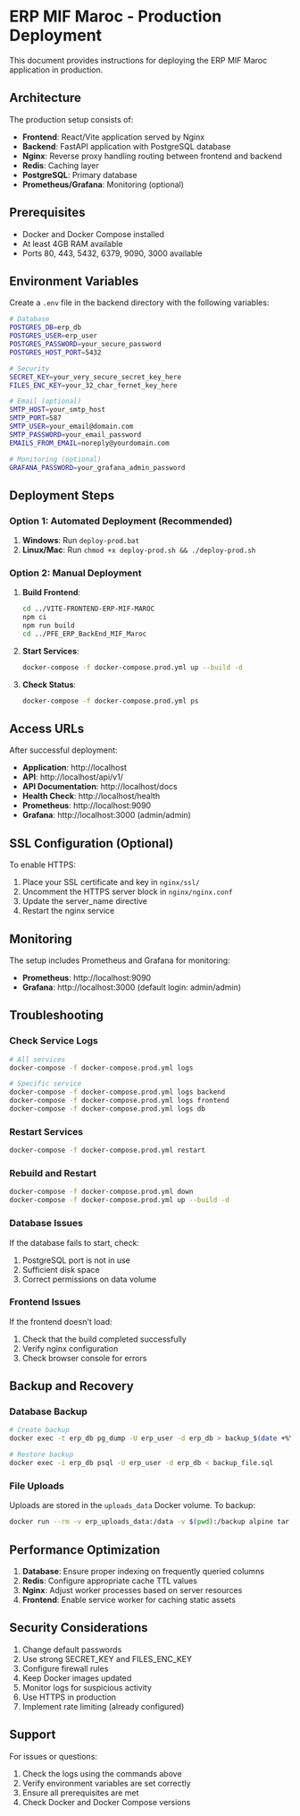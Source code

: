 # ERP MIF Maroc - Production Deployment

This document provides instructions for deploying the ERP MIF Maroc application in production.

## Architecture

The production setup consists of:
- **Frontend**: React/Vite application served by Nginx
- **Backend**: FastAPI application with PostgreSQL database
- **Nginx**: Reverse proxy handling routing between frontend and backend
- **Redis**: Caching layer
- **PostgreSQL**: Primary database
- **Prometheus/Grafana**: Monitoring (optional)

## Prerequisites

- Docker and Docker Compose installed
- At least 4GB RAM available
- Ports 80, 443, 5432, 6379, 9090, 3000 available

## Environment Variables

Create a `.env` file in the backend directory with the following variables:

```bash
# Database
POSTGRES_DB=erp_db
POSTGRES_USER=erp_user
POSTGRES_PASSWORD=your_secure_password
POSTGRES_HOST_PORT=5432

# Security
SECRET_KEY=your_very_secure_secret_key_here
FILES_ENC_KEY=your_32_char_fernet_key_here

# Email (optional)
SMTP_HOST=your_smtp_host
SMTP_PORT=587
SMTP_USER=your_email@domain.com
SMTP_PASSWORD=your_email_password
EMAILS_FROM_EMAIL=noreply@yourdomain.com

# Monitoring (optional)
GRAFANA_PASSWORD=your_grafana_admin_password
```

## Deployment Steps

### Option 1: Automated Deployment (Recommended)

1. **Windows**: Run `deploy-prod.bat`
2. **Linux/Mac**: Run `chmod +x deploy-prod.sh && ./deploy-prod.sh`

### Option 2: Manual Deployment

1. **Build Frontend**:
   ```bash
   cd ../VITE-FRONTEND-ERP-MIF-MAROC
   npm ci
   npm run build
   cd ../PFE_ERP_BackEnd_MIF_Maroc
   ```

2. **Start Services**:
   ```bash
   docker-compose -f docker-compose.prod.yml up --build -d
   ```

3. **Check Status**:
   ```bash
   docker-compose -f docker-compose.prod.yml ps
   ```

## Access URLs

After successful deployment:
- **Application**: http://localhost
- **API**: http://localhost/api/v1/
- **API Documentation**: http://localhost/docs
- **Health Check**: http://localhost/health
- **Prometheus**: http://localhost:9090
- **Grafana**: http://localhost:3000 (admin/admin)

## SSL Configuration (Optional)

To enable HTTPS:

1. Place your SSL certificate and key in `nginx/ssl/`
2. Uncomment the HTTPS server block in `nginx/nginx.conf`
3. Update the server_name directive
4. Restart the nginx service

## Monitoring

The setup includes Prometheus and Grafana for monitoring:

- **Prometheus**: http://localhost:9090
- **Grafana**: http://localhost:3000 (default login: admin/admin)

## Troubleshooting

### Check Service Logs
```bash
# All services
docker-compose -f docker-compose.prod.yml logs

# Specific service
docker-compose -f docker-compose.prod.yml logs backend
docker-compose -f docker-compose.prod.yml logs frontend
docker-compose -f docker-compose.prod.yml logs db
```

### Restart Services
```bash
docker-compose -f docker-compose.prod.yml restart
```

### Rebuild and Restart
```bash
docker-compose -f docker-compose.prod.yml down
docker-compose -f docker-compose.prod.yml up --build -d
```

### Database Issues
If the database fails to start, check:
1. PostgreSQL port is not in use
2. Sufficient disk space
3. Correct permissions on data volume

### Frontend Issues
If the frontend doesn't load:
1. Check that the build completed successfully
2. Verify nginx configuration
3. Check browser console for errors

## Backup and Recovery

### Database Backup
```bash
# Create backup
docker exec -t erp_db pg_dump -U erp_user -d erp_db > backup_$(date +%Y%m%d_%H%M%S).sql

# Restore backup
docker exec -i erp_db psql -U erp_user -d erp_db < backup_file.sql
```

### File Uploads
Uploads are stored in the `uploads_data` Docker volume. To backup:
```bash
docker run --rm -v erp_uploads_data:/data -v $(pwd):/backup alpine tar czf /backup/uploads_backup.tar.gz -C /data .
```

## Performance Optimization

1. **Database**: Ensure proper indexing on frequently queried columns
2. **Redis**: Configure appropriate cache TTL values
3. **Nginx**: Adjust worker processes based on server resources
4. **Frontend**: Enable service worker for caching static assets

## Security Considerations

1. Change default passwords
2. Use strong SECRET_KEY and FILES_ENC_KEY
3. Configure firewall rules
4. Keep Docker images updated
5. Monitor logs for suspicious activity
6. Use HTTPS in production
7. Implement rate limiting (already configured)

## Support

For issues or questions:
1. Check the logs using the commands above
2. Verify environment variables are set correctly
3. Ensure all prerequisites are met
4. Check Docker and Docker Compose versions
